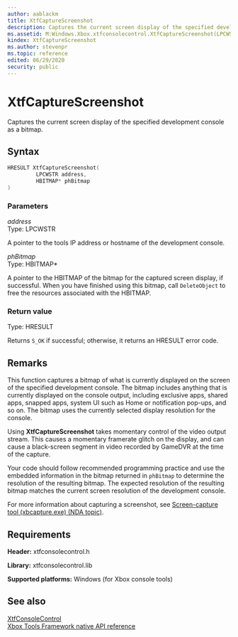 ```yaml
---
author: aablackm
title: XtfCaptureScreenshot
description: Captures the current screen display of the specified development console as a bitmap.
ms.assetid: M:Windows.Xbox.xtfconsolecontrol.XtfCaptureScreenshot(LPCWSTR,HBITMAP*)
kindex: XtfCaptureScreenshot
ms.author: stevenpr
ms.topic: reference
edited: 06/29/2020
security: public
---
```


# XtfCaptureScreenshot
  
Captures the current screen display of the specified development console as a bitmap.  
  
<a id="syntaxSection"></a>
  
## Syntax
  
```cpp
HRESULT XtfCaptureScreenshot(
         LPCWSTR address,
         HBITMAP* phBitmap
)  
```
  
<a id="parametersSection"></a>
  
### Parameters
  
*address* &nbsp;&nbsp;  
Type: LPCWSTR  
  
A pointer to the tools IP address or hostname of the development console.  
  
*phBitmap* &nbsp;&nbsp;  
Type: HBITMAP\*  
  
A pointer to the HBITMAP of the bitmap for the captured screen display, if successful. When you have finished using this bitmap, call `DeleteObject` to free the resources associated with the HBITMAP.  
  
<a id="retvalSection"></a>
  
### Return value
  
Type: HRESULT  
  
Returns `S_OK` if successful; otherwise, it returns an HRESULT error code.  
  
<a id="remarksSection"></a>
  
## Remarks
  
This function captures a bitmap of what is currently displayed on the screen of the specified development console. The bitmap includes anything that is currently displayed on the console output, including exclusive apps, shared apps, snapped apps, system UI such as Home or notification pop-ups, and so on. The bitmap uses the currently selected display resolution for the console.  
  
Using **XtfCaptureScreenshot** takes momentary control of the video output stream. This causes a momentary framerate glitch on the display, and can cause a black-screen segment in video recorded by GameDVR at the time of the capture.  
  
Your code should follow recommended programming practice and use the embedded information in the bitmap returned in `phBitmap` to determine the resolution of the resulting bitmap. The expected resolution of the resulting bitmap matches the current screen resolution of the development console.  
  
For more information about capturing a screenshot, see [Screen-capture tool (xbcapture.exe) (NDA topic)](../../../../../tools-console/xbox-tools-and-apis/commandlinetools/xbcapture.md).  
  
<a id="requirementsSection"></a>
  
## Requirements
  
**Header:** xtfconsolecontrol.h  
  
**Library:** xtfconsolecontrol.lib  
  
**Supported platforms:** Windows (for Xbox console tools)  
  
<a id="seealsoSection"></a>
  
## See also
  
[XtfConsoleControl](../xtfconsolecontrol_members.md)  
[Xbox Tools Framework native API reference](../../atoc-xtf-native.md)  
  
